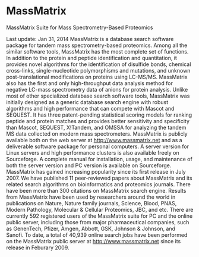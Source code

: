MassMatrix
==========

MassMatrix Suite for Mass Spectrometry-Based Proteomics

Last update: Jan 31, 2014
MassMatrix is a database search software package for tandem mass spectrometry-based proteomics.  Among all the similar software tools, MassMatrix has the most complete set of functions.  In addition to the protein and peptide identification and quantitation, it provides novel algorithms for the identification of disulfide bonds, chemical cross-links, single-nucleotide polymorphisms and mutations, and unknown post-translational modifications on proteins using LC-MS/MS.  MassMatrix also has the first and only high-throughput data analysis method for negative LC-mass spectrometry data of anions for protein analysis.  Unlike most of other specialized database search software tools, MassMatrix was initially designed as a generic database search engine with robust algorithms and high performance that can compete with Mascot and SEQUEST.  It has three patent-pending statistical scoring models for ranking peptide and protein matches and provides better sensitivity and specificity than Mascot, SEQUEST, X!Tandem, and OMSSA for analyzing the tandem MS data collected on modern mass spectrometers.
MassMatrix is publicly available both on the web server at http://www.massmatrix.net and as a deliverable software package for personal computers.  A server version for Linux servers and high performance clusters is also available freely on Sourceforge.  A complete manual for installation, usage, and maintenance of both the server version and PC version is available on Sourceforge. 
MassMatrix has gained increasing popularity since its first release in July 2007.  We have published 11 peer-reviewed papers about MassMatrix and its related search algorithms on bioinformatics and proteomics journals.  There have been more than 300 citations on MassMatrix search engine.  Results from MassMatrix have been used by researchers around the world in publications on Nature, Nature family journals, Science, Blood, PNAS, Modern Pathology, Molecular & Cellular Proteomics, JBC, and etc.  There are currently 592 registered users of the MassMatrix suite for PC and the online public server, including those from major pharmaceutical companies, such as GenenTech, Pfizer, Amgen, Abbott, GSK, Johnson & Johnson, and Sanofi.  To date, a total of 40,939 online search jobs have been performed on the MassMatrix public server at http://www.massmatrix.net since its release in Feburary 2009.

